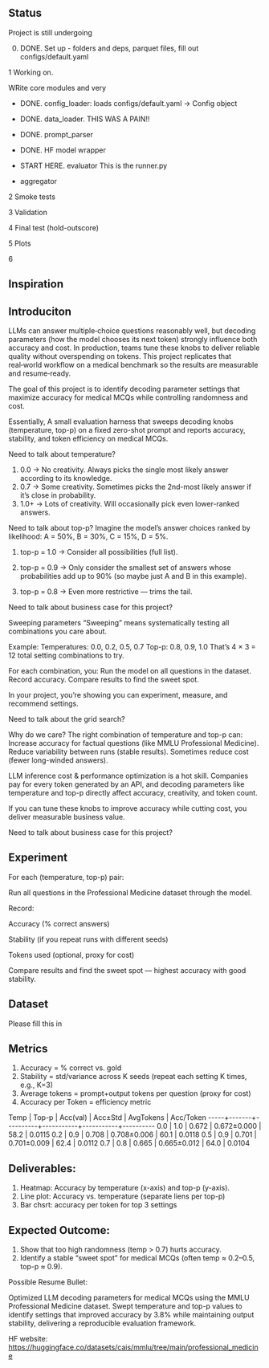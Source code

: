 ## Status
Project is still undergoing

0) DONE. 
Set up - folders and deps, parquet files, fill out configs/default.yaml

1 Working on.

WRite core modules and very

- DONE. config_loader: loads configs/default.yaml → Config object
- DONE. data_loader. THIS WAS A PAIN!!
- DONE. prompt_parser
- DONE. HF model wrapper

- START HERE. evaluator
 This is the runner.py

- aggregator

2 Smoke tests


3 Validation

4 Final test (hold-outscore)

5 Plots

6

## Inspiration

## Introduciton
LLMs can answer multiple‑choice questions reasonably well, but decoding parameters (how the model chooses its next token) strongly influence both accuracy and cost. In production, teams tune these knobs to deliver reliable quality without overspending on tokens. This project replicates that real‑world workflow on a medical benchmark so the results are measurable and resume‑ready.

The goal of this project is to identify decoding parameter settings that maximize accuracy for medical MCQs while controlling randomness and cost.

Essentially, A small evaluation harness that sweeps decoding knobs (temperature, top-p) on a fixed zero-shot prompt and reports accuracy, stability, and token efficiency on medical MCQs.


Need to talk about temperature?

1) 0.0 → No creativity. Always picks the single most likely answer according to its knowledge.
2) 0.7 → Some creativity. Sometimes picks the 2nd-most likely answer if it’s close in probability.
3) 1.0+ → Lots of creativity. Will occasionally pick even lower-ranked answers.

Need to talk about top-p?
Imagine the model’s answer choices ranked by likelihood: A = 50%, B = 30%, C = 15%, D = 5%.
1) top-p = 1.0 → Consider all possibilities (full list).

2) top-p = 0.9 → Only consider the smallest set of answers whose probabilities add up to 90% (so maybe just A and B in this example).

3) top-p = 0.8 → Even more restrictive — trims the tail.

Need to talk about business case for this project?

Sweeping parameters
“Sweeping” means systematically testing all combinations you care about.

Example:
Temperatures: 0.0, 0.2, 0.5, 0.7
Top-p: 0.8, 0.9, 1.0
That’s 4 × 3 = 12 total setting combinations to try.

For each combination, you:
Run the model on all questions in the dataset.
Record accuracy.
Compare results to find the sweet spot.

In your project, you’re showing you can experiment, measure, and recommend settings.

Need to talk about the grid search?

Why do we care?
The right combination of temperature and top-p can:
Increase accuracy for factual questions (like MMLU Professional Medicine).
Reduce variability between runs (stable results).
Sometimes reduce cost (fewer long-winded answers).

LLM inference cost & performance optimization is a hot skill.
Companies pay for every token generated by an API, and decoding parameters like temperature and top-p directly affect accuracy, creativity, and token count.

If you can tune these knobs to improve accuracy while cutting cost, you deliver measurable business value.

Need to talk about business case for this project?

## Experiment
For each (temperature, top-p) pair:

Run all questions in the Professional Medicine dataset through the model.

Record:

Accuracy (% correct answers)

Stability (if you repeat runs with different seeds)

Tokens used (optional, proxy for cost)

Compare results and find the sweet spot — highest accuracy with good stability.

## Dataset
Please fill this in


## Metrics
1) Accuracy = % correct vs. gold
2) Stability = std/variance across K seeds (repeat each setting K times, e.g., K=3)
3) Average tokens = prompt+output tokens per question (proxy for cost)
4) Accuracy per Token = efficiency metric

Temp | Top-p | Acc(val) | Acc±Std   | AvgTokens | Acc/Token
-----+-------+----------+-----------+-----------+----------
0.0  | 1.0   | 0.672    | 0.672±0.000 | 58.2     | 0.0115
0.2  | 0.9   | 0.708    | 0.708±0.006 | 60.1     | 0.0118
0.5  | 0.9   | 0.701    | 0.701±0.009 | 62.4     | 0.0112
0.7  | 0.8   | 0.665    | 0.665±0.012 | 64.0     | 0.0104



## Deliverables:
1) Heatmap: Accuracy by temperature (x-axis) and top-p (y-axis).
2) Line plot: Accuracy vs. temperature (separate liens per top-p)
3) Bar chsrt: accuracy per token for top 3 settings

## Expected Outcome:

1) Show that too high randomness (temp > 0.7) hurts accuracy.
2) Identify a stable “sweet spot” for medical MCQs (often temp ≈ 0.2–0.5, top-p ≈ 0.9).

Possible Resume Bullet:

Optimized LLM decoding parameters for medical MCQs using the MMLU Professional Medicine dataset. Swept temperature and top-p values to identify settings that improved accuracy by 3.8% while maintaining output stability, delivering a reproducible evaluation framework.


HF website:
https://huggingface.co/datasets/cais/mmlu/tree/main/professional_medicine

